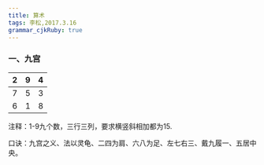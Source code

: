 ```yaml
---
title: 算术
tags: 李松,2017.3.16
grammar_cjkRuby: true
---
```



### 一、九宫

| 2   | 9   | 4   |   
| --- | --- | --- | 
| 7   | 5    | 3  |     
| 6   | 1   | 8   |     

注释：1-9九个数，三行三列，要求横竖斜相加都为15.

口诀：九宫之义、法以灵龟、二四为肩、六八为足、左七右三、戴九履一、五居中央。
